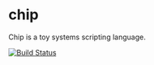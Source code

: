 chip
====

Chip is a toy systems scripting language.

[![Build Status](https://travis-ci.org/jackspirou/chip.svg?branch=master)](https://travis-ci.org/jackspirou/chip)
